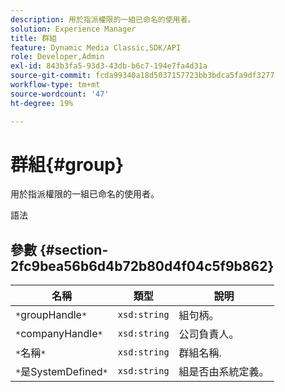 ```yaml
---
description: 用於指派權限的一組已命名的使用者。
solution: Experience Manager
title: 群組
feature: Dynamic Media Classic,SDK/API
role: Developer,Admin
exl-id: 843b3fa5-93d3-43db-b6c7-194e7fa4d31a
source-git-commit: fcda99340a18d5037157723bb3bdca5fa9df3277
workflow-type: tm+mt
source-wordcount: '47'
ht-degree: 19%

---
```


# 群組{#group}

用於指派權限的一組已命名的使用者。

語法

## 參數 {#section-2fc9bea56b6d4b72b80d4f04c5f9b862}

| 名稱 | 類型 | 說明 |
|---|---|---|
| `*`groupHandle`*` | `xsd:string` | 組句柄。 |
| `*`companyHandle`*` | `xsd:string` | 公司負責人。 |
| `*`名稱`*` | `xsd:string` | 群組名稱. |
| `*`是SystemDefined`*` | `xsd:string` | 組是否由系統定義。 |
